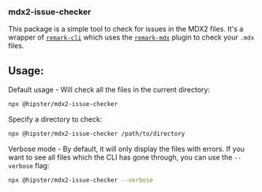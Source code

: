 ### mdx2-issue-checker

This package is a simple tool to check for issues in the MDX2 files.
It's a wrapper of [`remark-cli`](https://github.com/remarkjs/remark/tree/main/packages/remark-cli) which uses the [`remark-mdx`](https://github.com/mdx-js/mdx/tree/main/packages/remark-mdx) plugin to check your `.mdx` files.

## Usage:

Default usage - Will check all the files in the current directory:

```sh
npx @hipster/mdx2-issue-checker
```

Specify a directory to check:

```sh
npx @hipster/mdx2-issue-checker /path/to/directory
```

Verbose mode - By default, it will only display the files with errors. If you want to see all files which the CLI has gone through, you can use the `--verbose` flag:

```sh
npx @hipster/mdx2-issue-checker --verbose
```